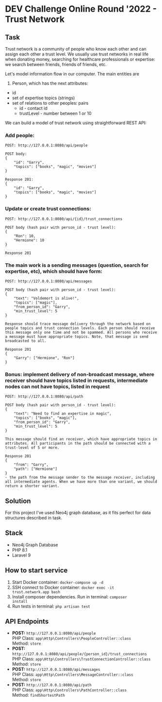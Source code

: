 # DEV Challenge Online Round '2022 - Trust Network

## Task
Trust network is a community of people who know each other and can assign each other a trust level. We usually use trust networks in real life when donating money, searching for healthcare professionals or expertise: we search between friends, friends of friends, etc.

Let's model information flow in our computer. The main entities are
1. Person, which has the next attributes:
  - id
  - set of expertise topics (strings)
  - set of relations to other peoples: pairs
    - id - contact id
    - trustLevel - number between 1 or 10

We can build a model of trust network using straightforward REST API:

### Add people:
```
POST: http://127.0.0.1:8080/api/people

POST body:
{
    "id": "Garry",
    "topics": ["books", "magic", "movies"]
}

Response 201:
{
    "id": "Garry",
    "topics": ["books", "magic", "movies"]
}
```

### Update or create trust connections:
```
POST: http://127.0.0.1:8080/api/{id}/trust_connections

POST body (hash pair with person_id - trust level):
{
    "Ron": 10,
    "Hermione": 10
}

Response 201
```

### The main work is a sending messages (question, search for expertise, etc), which should have form:
```
POST: http://127.0.0.1:8080/api/messages

POST body (hash pair with person_id - trust level):
{
    "text": "Voldemort is alive!",
    "topics": ["magic"],
    "from_person_id": "Garry",
    "min_trust_level": 5
}

Response should trace message delivery through the network based on people topics and trust connection levels. Each person should receive this message only one time and not be spammed. All persons who receive a message must have appropriate topics. Note, that message is send broadcasted to all.

Response 201
{
    "Garry": ["Hermione", "Ron"]
}
```

### Bonus: implement delivery of non-broadcast message, where receiver should have topics listed in requests, intermediate nodes can not have topics, listed in request
```
POST: http://127.0.0.1:8080/api/path

POST body (hash pair with person_id - trust level):
{
    "text": "Need to find an expertise in magic",
    "topics": ["books", "magic"],
    "from_person_id": "Garry",
    "min_trust_level": 5
}

This message should find an receiver, which have appropriate topics in attributes. All participants in the path should be connected with a trust-level of 5 or more.

Response 201
{
    "from": "Garry",
    "path": ["Hermione"]
}
- the path from the message sender to the message receiver, including all intermediate agents. When we have more than one variant, we should return a shorter variant.
```

## Solution
For this project I've used Neo4j graph database, as it fits perfect for data structures described in task.

## Stack
- Neo4j Graph Database
- PHP 8.1
- Laravel 9

## How to start service
1. Start Docker container: <code>docker-compose up -d</code>
2. SSH connect to Docker container: <code>docker exec -it trust.network.app bash</code>
3. Install composer dependencies. Run in terminal: <code>composer install</code>
4. Run tests in terminal: <code>php artisan test</code>

## API Endpoints
- <b>POST:</b> <code>http\://127.0.0.1:8080/api/people</code>\
  PHP Class: <code>app\Http\Controllers\PeopleController::class</code>\
  Method: <code>store</code>
- <b>POST:</b> <code>http\://127.0.0.1:8080/api/people/{person_id}/trust_connections</code>\
  PHP Class: <code>app\Http\Controllers\TrustConnectionController::class</code>\
  Method: <code>store</code>
- <b>POST:</b> <code>http\://127.0.0.1:8080/api/messages</code>\
  PHP Class: <code>app\Http\Controllers\MessageController::class</code>\
  Method: <code>store</code>
- <b>POST:</b> <code>http\://127.0.0.1:8080/api/path</code>\
  PHP Class: <code>app\Http\Controllers\PathController::class</code>\
  Method: <code>findShortestPath</code>